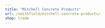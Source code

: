```yaml
---
title: "Mitchell Concrete Products"
url: /smithfield/mitchell-concrete-products/
shop: trade
---
```

